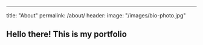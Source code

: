 ---
title: "About"
permalink: /about/
header:
  image: "/images/bio-photo.jpg"

Hello there! This is my portfolio
 ---
